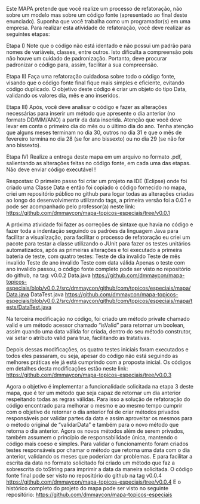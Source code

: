 Este MAPA pretende que você realize um processo de refatoração, não sobre um modelo mas sobre um código fonte (apresentado ao final deste enunciado). Suponha que você trabalha como um programador(s) em uma empresa. Para realizar esta atividade de refatoração, você deve realizar as seguintes etapas:

Etapa I) Note que o código não está identado e não possui um padrão para nomes de variáveis, classes, entre outros. Isto dificulta a compreensão pois não houve um cuidado de padronização. Portanto, deve procurar padronizar o código para, assim, facilitar a sua compreensão.

Etapa II) Faça uma refatoração cuidadosa sobre todo o código fonte, visando que o código fonte final fique mais simples e eficiente, evitando código duplicado. O objetivo deste código é criar um objeto do tipo Data, validando os valores dia, mês e ano inseridos.

Etapa III)  Após, você deve analisar o código e fazer as alterações necessárias para inserir um método que apresente o dia anterior (no formato DD/MM/ANO) a partir da data inserida. Atenção que você deve levar em conta o primeiro dia do mês ou o último dia do ano. Tenha atenção que  alguns meses terminam no dia 30, outros no dia 31 e que o mês de fevereiro termina no dia 28 (se for ano bissexto) ou no dia 29 (se não for ano bissexto).

Etapa IV) Realize a entrega deste mapa em um arquivo no formato .pdf, salientando as alterações feitas no código fonte, em cada uma das etapas. Não deve enviar código executável !
 
Respostas: 
O primeiro passo foi criar um projeto na IDE (Eclipse) onde foi criado uma Classe Data e então foi copiado o código fornecido no mapa, criei um repositório público no github para logar todas as alterações criadas ao longo do desenvolvimento utilizando tags, a primeira versão foi a 0.0.1 e pode ser acompanhado pelo professor(a) neste link: https://github.com/dmmaycon/mapa-topicos-especiais/tree/v0.0.1


A próxima atividade foi fazer as correções de sintaxe que havia no código e fazer toda a indentação seguindo os padrões da linguagem Java para facilitar a visualização, para facilitar o processo de refatoração eu criei um pacote para testar a classe utilizando o JUnit para fazer os testes unitários automatizados, após as primeiras alterações e foi executado a primeira bateria de teste, com quatro testes: 
Teste de dia invalido
Teste de mês invalido
Teste de ano invalido
Teste com data válida
Apenas o teste com ano invalido passou, o código fonte completo pode ser visto no repositório do github, na tag: v0.0.2
Data.java https://github.com/dmmaycon/mapa-topicos-especiais/blob/v0.0.2/src/dmmaycon/github/com/topicos/especiais/mapa/Data.java
DataTest.java https://github.com/dmmaycon/mapa-topicos-especiais/blob/v0.0.2/src/dmmaycon/github/com/topicos/especiais/mapa/tests/DataTest.java

Na terceira modificação no código, foi criado um método private chamado valid e um método acessor chamado “isValid” para retornar um boolean, assim quando uma data válida for criada, dentro do seu método construtor, vai setar o atributo valid para true, facilitando as tratativas. 


Depois dessas modificações, os quatro testes iniciais foram executados e todos eles passaram, ou seja, apesar do código não está seguindo as melhores práticas ele já está cumprindo com a proposta inicial. 
Os códigos em detalhes desta modificações estão neste link: https://github.com/dmmaycon/mapa-topicos-especiais/tree/v0.0.3





Agora o objetivo é implementar a funcionalidade solicitada na etapa 3 deste mapa, que é ter um método que seja capaz de retornar um dia anterior respeitando todas as regras válidas. Para isso a solução de refatoração do código encontrado para melhorar o mesmo e ao mesmo tempo cumprir com o objetivo de retornar o dia anterior foi de criar métodos privados responsáveis por validar partes da data e assim aproveitar os mesmos para o método original de “validarData” e também para o novo método que retorna o dia anterior. Agora os novos métodos além de serem privados, também assumem o princípio de responsabilidade única, mantendo o código mais coeso e simples.
Para validar o funcionamento foram criados testes responsáveis por chamar o método que retorna uma data com o dia anterior, validando os meses que poderiam dar problemas. 
E para facilitar a escrita da data no formato solicitado foi criado um método que faz a sobrescrita do toString para imprimir a data da maneira solicitada.
 O código fonte final pode ser visto no repositório do github na tag v0.0.4
https://github.com/dmmaycon/mapa-topicos-especiais/tree/v0.0.4
E o histórico completo do projeto do mapa pode ser visto no seguinte repositório: 
https://github.com/dmmaycon/mapa-topicos-especiais
